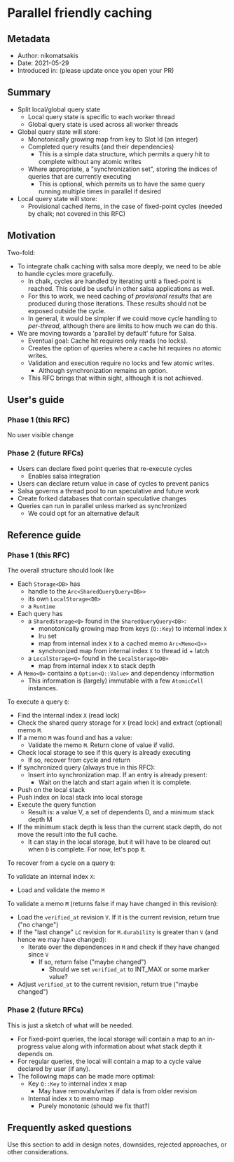 # Parallel friendly caching

## Metadata

* Author: nikomatsakis
* Date: 2021-05-29
* Introduced in: (please update once you open your PR)

## Summary

* Split local/global query state
    * Local query state is specific to each worker thread
    * Global query state is used across all worker threads
* Global query state will store:
    * Monotonically growing map from key to Slot Id (an integer)
    * Completed query results (and their dependencies)
        * This is a simple data structure, which permits a query hit to complete without any atomic writes
    * Where appropriate, a "synchronization set", storing the indices of queries that are currently executing
        * This is optional, which permits us to have the same query running multiple times in parallel if desired
* Local query state will store:
    * Provisional cached items, in the case of fixed-point cycles (needed by chalk; not covered in this RFC)

## Motivation

Two-fold:

* To integrate chalk caching with salsa more deeply, we need to be able to handle cycles more gracefully.
    * In chalk, cycles are handled by iterating until a fixed-point is reached. This could be useful in other salsa applications as well.
    * For this to work, we need caching of *provisional results* that are produced during those iterations. These results should not be exposed outside the cycle.
    * In general, it would be simpler if we could move cycle handling to *per-thread*, although there are limits to how much we can do this.
* We are moving towards a 'parallel by default' future for Salsa.   
    * Eventual goal: Cache hit requires only reads (no locks).
    * Creates the option of queries where a cache hit requires no atomic writes.
    * Validation and execution require no locks and few atomic writes.
        * Although synchronization remains an option.
    * This RFC brings that within sight, although it is not achieved.

## User's guide

### Phase 1 (this RFC)

No user visible change

### Phase 2 (future RFCs)

* Users can declare fixed point queries that re-execute cycles
    * Enables salsa integration
* Users can declare return value in case of cycles to prevent panics
* Salsa governs a thread pool to run speculative and future work
* Create forked databases that contain speculative changes
* Queries can run in parallel unless marked as synchronized
    * We could opt for an alternative default

## Reference guide

### Phase 1 (this RFC)

The overall structure should look like

* Each `Storage<DB>` has
    * handle to the `Arc<SharedQueryQuery<DB>>`
    * its own `LocalStorage<DB>`
    * a `Runtime`
* Each query has
    * a `SharedStorage<Q>` found in the `SharedQueryQuery<DB>`:
        * monotonically growing map from keys (`Q::Key`) to internal index `X`
        * lru set
        * map from internal index `X` to a cached memo `Arc<Memo<Q>>`
        * synchronized map from internal index `X` to thread id + latch
    * a `LocalStorage<Q>` found in the `LocalStorage<DB>`
        * map from internal index `X` to stack depth
* A `Memo<Q>` contains a `Option<Q::Value>` and dependency information
    * This information is (largely) immutable with a few `AtomicCell` instances.

To execute a query `Q`:

* Find the internal index `X` (read lock)
* Check the shared query storage for `X` (read lock) and extract (optional) memo `M`.
* If a memo `M` was found and has a value:
    * Validate the memo `M`. Return clone of value if valid.
* Check local storage to see if this query is already executing
    * If so, recover from cycle and return
* If synchronized query (always true in this RFC):
    * Insert into synchronization map. If an entry is already present:
        * Wait on the latch and start again when it is complete.
* Push on the local stack
* Push index on local stack into local storage
* Execute the query function
    * Result is: a value V, a set of dependents D, and a minimum stack depth M
* If the minimum stack depth is less than the current stack depth, do not move the result into the full cache.
    * It can stay in the local storage, but it will have to be cleared out when `D` is complete. For now, let's pop it.

To recover from a cycle on a query `Q`:

To validate an internal index `X`:

* Load and validate the memo `M`

To validate a memo `M` (returns false if may have changed in this revision):

* Load the `verified_at` revision `V`. If it is the current revision, return true ("no change")
* If the "last change" `LC` revision for `M.durability` is greater than `V` (and hence we may have changed):
    * Iterate over the dependences in `M` and check if they have changed since `V`
        * If so, return false ("maybe changed")
            * Should we set `verified_at` to INT_MAX or some marker value?
* Adjust `verified_at` to the current revision, return true ("maybe changed")

### Phase 2 (future RFCs)

This is just a sketch of what will be needed.

* For fixed-point queries, the local storage will contain a map to an in-progress value along with information about what stack depth it depends on.
* For regular queries, the local will contain a map to a cycle value declared by user (if any).
* The following maps can be made more optimal:
    * Key `Q::Key` to internal index `X` map
        * May have removals/writes if data is from older revision
    * Internal index `X` to memo map
        * Purely monotonic (should we fix that?)

## Frequently asked questions

Use this section to add in design notes, downsides, rejected approaches, or other considerations.

